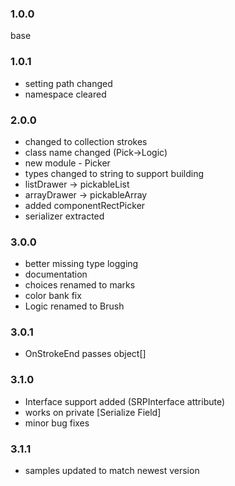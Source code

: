 ### 1.0.0
base
### 1.0.1 
- setting path changed
- namespace cleared
### 2.0.0
- changed to collection strokes
- class name changed (Pick->Logic)
- new module - Picker
- types changed to string to support building
- listDrawer -> pickableList
- arrayDrawer -> pickableArray
- added componentRectPicker
- serializer extracted 

### 3.0.0
- better missing type logging
- documentation
- choices renamed to marks
- color bank fix 
- Logic renamed to Brush

### 3.0.1
- OnStrokeEnd passes object[]

### 3.1.0
- Interface support added (SRPInterface attribute)
- works on private [Serialize Field]
- minor bug fixes

### 3.1.1
- samples updated to match newest version